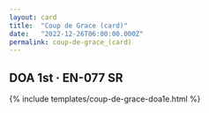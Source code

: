 ```yaml
---
layout: card
title:  "Coup de Grace (card)"
date:   "2022-12-26T06:00:00.000Z"
permalink: coup-de-grace_(card)
---
```


## DOA 1st &middot; EN-077 SR

{% include templates/coup-de-grace-doa1e.html %}
